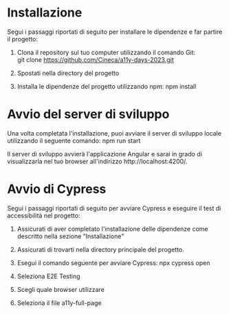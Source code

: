 # Installazione

Segui i passaggi riportati di seguito per installare le dipendenze e far partire il progetto:

1. Clona il repository sul tuo computer utilizzando il comando Git:  
   git clone https://github.com/Cineca/a11y-days-2023.git

2. Spostati nella directory del progetto

3. Installa le dipendenze del progetto utilizzando npm:
   npm install

# Avvio del server di sviluppo

Una volta completata l'installazione, puoi avviare il server di sviluppo locale utilizzando il seguente comando:
npm run start

Il server di sviluppo avvierà l'applicazione Angular e sarai in grado di visualizzarla nel tuo browser all'indirizzo http://localhost:4200/.

# Avvio di Cypress

Segui i passaggi riportati di seguito per avviare Cypress e eseguire il test di accessibilità nel progetto:

1. Assicurati di aver completato l'installazione delle dipendenze come descritto nella sezione "Installazione"

2. Assicurati di trovarti nella directory principale del progetto.

3. Esegui il comando seguente per avviare Cypress:
   npx cypress open

4. Seleziona E2E Testing

5. Scegli quale browser utilizzare

6. Seleziona il file a11y-full-page

